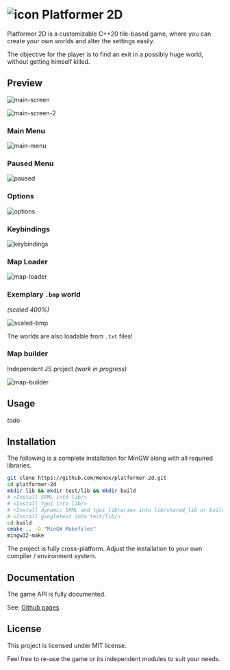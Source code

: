 # ![icon](./resources/Screens/Icon.png) Platformer 2D

Platformer 2D is a customizable C++20 tile-based game, where you can create your own worlds and alter the settings easily.

The objective for the player is to find an exit in a possibly huge world, without getting himself killed.

## Preview

![main-screen](./resources/Screens/Game.png)

![main-screen-2](./resources/Screens/Game_2.png)

### Main Menu

![main-menu](./resources/Screens/Menu.png)

### Paused Menu 

![paused](./resources/Screens/Game_Paused.png)

### Options

![options](./resources/Screens/Options.png)

### Keybindings
![keybindings](./resources/Screens/Keybindings.gif)

### Map Loader

![map-loader](./resources/Screens/Map_Loader.gif)

### Exemplary `.bmp` world

 _(scaled 400%)_

![scaled-bmp](./resources/Screens/Map_Scaled.png)

The worlds are also loadable from `.txt` files!

### Map builder

Independent JS project _(work in progress)_

![map-builder](./resources/Screens/Map_Builder.png)


## Usage

_todo_

## Installation

The following is a complete installation for MinGW along with all required libraries.

```bash
git clone https://github.com/Wenox/platformer-2d.git
cd platformer-2d
mkdir lib && mkdir test/lib && mkdir build
# <Install SFML into lib/>
# <Install tgui into lib/>
# <Install dynamic SFML and tgui libraries into lib/shared_lib or build/>
# <Install googletest into test/lib/>
cd build
cmake .. -G "MinGW Makefiles"
mingw32-make
```

The project is fully cross-platform. Adjust the installation to your own compiler / environment system.

## Documentation

The game API is fully documented. 

See: [Github pages](https://wenox.github.io/platformer-2d/html/modules.html "Documentation")

## License

This project is licensed under MIT license.
 
Feel free to re-use the game or its independent modules to suit your needs.